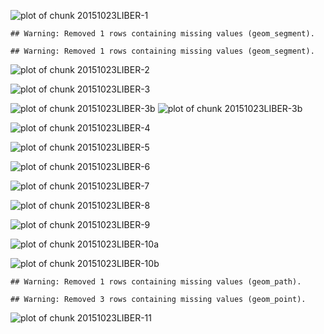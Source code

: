 
![plot of chunk 20151023LIBER-1](figure/20151023LIBER-1-1.png) 


```
## Warning: Removed 1 rows containing missing values (geom_segment).
```

```
## Warning: Removed 1 rows containing missing values (geom_segment).
```

![plot of chunk 20151023LIBER-2](figure/20151023LIBER-2-1.png) 


![plot of chunk 20151023LIBER-3](figure/20151023LIBER-3-1.png) 


![plot of chunk 20151023LIBER-3b](figure/20151023LIBER-3b-1.png) ![plot of chunk 20151023LIBER-3b](figure/20151023LIBER-3b-2.png) 


![plot of chunk 20151023LIBER-4](figure/20151023LIBER-4-1.png) 




![plot of chunk 20151023LIBER-5](figure/20151023LIBER-5-1.png) 



![plot of chunk 20151023LIBER-6](figure/20151023LIBER-6-1.png) 



![plot of chunk 20151023LIBER-7](figure/20151023LIBER-7-1.png) 


![plot of chunk 20151023LIBER-8](figure/20151023LIBER-8-1.png) 



![plot of chunk 20151023LIBER-9](figure/20151023LIBER-9-1.png) 



![plot of chunk 20151023LIBER-10a](figure/20151023LIBER-10a-1.png) 

![plot of chunk 20151023LIBER-10b](figure/20151023LIBER-10b-1.png) 



```
## Warning: Removed 1 rows containing missing values (geom_path).
```

```
## Warning: Removed 3 rows containing missing values (geom_point).
```

![plot of chunk 20151023LIBER-11](figure/20151023LIBER-11-1.png) 
